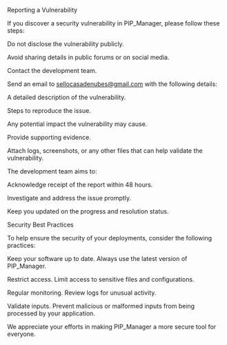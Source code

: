 Reporting a Vulnerability

If you discover a security vulnerability in PIP_Manager, please follow these steps:

Do not disclose the vulnerability publicly.

Avoid sharing details in public forums or on social media.

Contact the development team.

Send an email to sellocasadenubes@gmail.com with the following details:

A detailed description of the vulnerability.

Steps to reproduce the issue.

Any potential impact the vulnerability may cause.

Provide supporting evidence.

Attach logs, screenshots, or any other files that can help validate the vulnerability.

The development team aims to:

Acknowledge receipt of the report within 48 hours.

Investigate and address the issue promptly.

Keep you updated on the progress and resolution status.

Security Best Practices

To help ensure the security of your deployments, consider the following practices:

Keep your software up to date. Always use the latest version of PIP_Manager.

Restrict access. Limit access to sensitive files and configurations.

Regular monitoring. Review logs for unusual activity.

Validate inputs. Prevent malicious or malformed inputs from being processed by your application.

We appreciate your efforts in making PIP_Manager a more secure tool for everyone.


